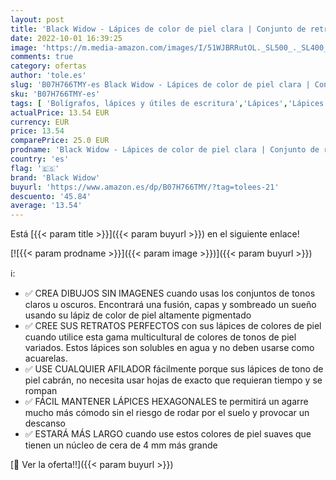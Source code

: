 ```yaml
---
layout: post
title: 'Black Widow - Lápices de color de piel clara | Conjunto de retrato | Lápices de colores para adultos | Lápices de artista de tez | Ahora con calificaciones rápidas ligeras'
date: 2022-10-01 16:39:25
image: 'https://m.media-amazon.com/images/I/51WJBRRutOL._SL500_._SL400_.jpg'
comments: true
category: ofertas
author: 'tole.es'
slug: 'B07H766TMY-es Black Widow - Lápices de color de piel clara | Conjunto de...'
sku: 'B07H766TMY-es'
tags: [ 'Bolígrafos, lápices y útiles de escritura','Lápices','Lápices de colores para adultos','Oficina y papelería','black widow','lápices','🇪🇸', ]
actualPrice: 13.54 EUR
currency: EUR
price: 13.54
comparePrice: 25.0 EUR
prodname: 'Black Widow - Lápices de color de piel clara | Conjunto de retrato | Lápices de colores para adultos | Lápices de artista de tez | Ahora con calificaciones rápidas ligeras'
country: 'es'
flag: '🇪🇸'
brand: 'Black Widow'
buyurl: 'https://www.amazon.es/dp/B07H766TMY/?tag=tolees-21'
descuento: '45.84'
average: '13.54'
---
```


Está [{{< param title >}}]({{< param buyurl >}}) en el siguiente enlace!

[![{{< param prodname >}}]({{< param image >}})]({{< param buyurl >}})

ℹ️:

- ✅ CREA DIBUJOS SIN IMAGENES cuando usas los conjuntos de tonos claros u oscuros. Encontrará una fusión, capas y sombreado un sueño usando su lápiz de color de piel altamente pigmentado
- ✅ CREE SUS RETRATOS PERFECTOS con sus lápices de colores de piel cuando utilice esta gama multicultural de colores de tonos de piel variados. Estos lápices son solubles en agua y no deben usarse como acuarelas.
- ✅ USE CUALQUIER AFILADOR fácilmente porque sus lápices de tono de piel cabrán, no necesita usar hojas de exacto que requieran tiempo y se rompan
- ✅ FÁCIL MANTENER LÁPICES HEXAGONALES te permitirá un agarre mucho más cómodo sin el riesgo de rodar por el suelo y provocar un descanso
- ✅ ESTARÁ MÁS LARGO cuando use estos colores de piel suaves que tienen un núcleo de cera de 4 mm más grande

[🛒 Ver la oferta!!]({{< param buyurl >}})
